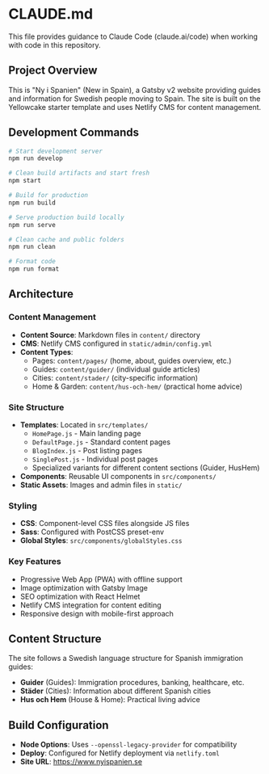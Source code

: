 # CLAUDE.md

This file provides guidance to Claude Code (claude.ai/code) when working with code in this repository.

## Project Overview

This is "Ny i Spanien" (New in Spain), a Gatsby v2 website providing guides and information for Swedish people moving to Spain. The site is built on the Yellowcake starter template and uses Netlify CMS for content management.

## Development Commands

```bash
# Start development server
npm run develop

# Clean build artifacts and start fresh
npm start

# Build for production 
npm run build

# Serve production build locally
npm run serve

# Clean cache and public folders
npm run clean

# Format code
npm run format
```

## Architecture

### Content Management
- **Content Source**: Markdown files in `content/` directory
- **CMS**: Netlify CMS configured in `static/admin/config.yml`
- **Content Types**:
  - Pages: `content/pages/` (home, about, guides overview, etc.)
  - Guides: `content/guider/` (individual guide articles)
  - Cities: `content/stader/` (city-specific information)
  - Home & Garden: `content/hus-och-hem/` (practical home advice)

### Site Structure
- **Templates**: Located in `src/templates/`
  - `HomePage.js` - Main landing page
  - `DefaultPage.js` - Standard content pages
  - `BlogIndex.js` - Post listing pages
  - `SinglePost.js` - Individual post pages
  - Specialized variants for different content sections (Guider, HusHem)
- **Components**: Reusable UI components in `src/components/`
- **Static Assets**: Images and admin files in `static/`

### Styling
- **CSS**: Component-level CSS files alongside JS files
- **Sass**: Configured with PostCSS preset-env
- **Global Styles**: `src/components/globalStyles.css`

### Key Features
- Progressive Web App (PWA) with offline support
- Image optimization with Gatsby Image
- SEO optimization with React Helmet
- Netlify CMS integration for content editing
- Responsive design with mobile-first approach

## Content Structure

The site follows a Swedish language structure for Spanish immigration guides:
- **Guider** (Guides): Immigration procedures, banking, healthcare, etc.
- **Städer** (Cities): Information about different Spanish cities
- **Hus och Hem** (House & Home): Practical living advice

## Build Configuration

- **Node Options**: Uses `--openssl-legacy-provider` for compatibility
- **Deploy**: Configured for Netlify deployment via `netlify.toml`
- **Site URL**: https://www.nyispanien.se